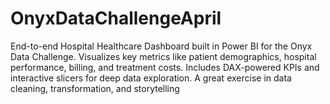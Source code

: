 # OnyxDataChallengeApril
End-to-end Hospital Healthcare Dashboard built in Power BI for the Onyx Data Challenge. Visualizes key metrics like patient demographics, hospital performance, billing, and treatment costs. Includes DAX-powered KPIs and interactive slicers for deep data exploration. A great exercise in data cleaning, transformation, and storytelling
